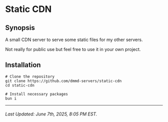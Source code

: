 # Static CDN

## Synopsis

A small CDN server to serve some static files for my other servers.

Not really for public use but feel free to use it in your own project.

## Installation

```
# Clone the repository
git clone https://github.com/dmmd-servers/static-cdn
cd static-cdn

# Install necessary packages
bun i
```

---

###### Last Updated: June 7th, 2025, 8:05 PM EST.
